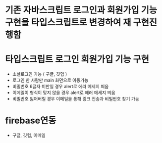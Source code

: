 # 기존 자바스크립트 로그인과 회원가입 기능 구현을 타입스크립트로 변경하여 재 구현진행함
# 타입스크립트 로그인 회원가입 기능 구현
- 소셜로그인 가능 ( 구글, 깃헙 )
- 로그인 한 사람만 main 화면으로 이동가능
- 비밀번호 6글자 미만일 경우 alert로 에러 메세지 띄움
- 이메일이 형식이 맞지 않을 경우 alert로 에러 메세지 띄움
- 비밀번호 잃어버릴 경우 이메일을 통해 링크 전송과 비밀번호 찾기 가능

# firebase연동
- 구글, 깃헙, 이메일
